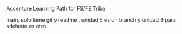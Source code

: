 Accenture Learning Path for FS/FE Tribe

main, solo tiene git y readme , unidad 5 es un branch y unidad 6 para adelante es otro

